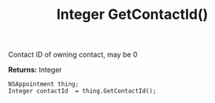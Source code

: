 ﻿---
uid: crmscript_ref_NSAppointment_GetContactId
title: Integer GetContactId()
intellisense: NSAppointment.GetContactId
keywords: NSAppointment, GetContactId
so.topic: reference
---

Contact ID of owning contact, may be 0

**Returns:** Integer


```crmscript
NSAppointment thing;
Integer contactId  = thing.GetContactId();
```


